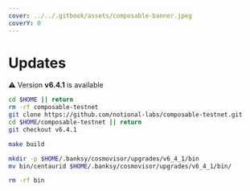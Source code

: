 ```yaml
---
cover: ../../.gitbook/assets/composable-banner.jpeg
coverY: 0
---
```


# Updates

⚠️ Version **v6.4.1** is available

```bash
cd $HOME || return
rm -rf composable-testnet
git clone https://github.com/notional-labs/composable-testnet.git
cd $HOME/composable-testnet || return
git checkout v6.4.1

make build

mkdir -p $HOME/.banksy/cosmovisor/upgrades/v6_4_1/bin
mv bin/centaurid $HOME/.banksy/cosmovisor/upgrades/v6_4_1/bin/

rm -rf bin
```
